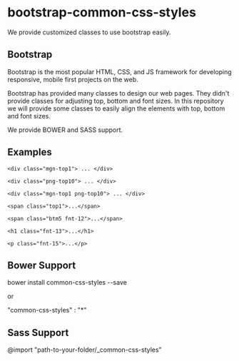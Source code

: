 # bootstrap-common-css-styles

We provide customized classes to use bootstrap easily.

## Bootstrap

Bootstrap is the most popular HTML, CSS, and JS framework for developing responsive, mobile first projects on the web.

Bootstrap has provided many classes to design our web pages. They didn't provide classes for adjusting top, bottom and font sizes. In this repository we will provide some classes to easily align the elements with top, bottom and font sizes.

We provide BOWER and SASS support.

## Examples

`` <div class="mgn-top1"> ... </div> ``

`` <div class="png-top10"> ... </div> ``

`` <div class="mgn-top1 png-top10"> ... </div> ``

`` <span class="top1">...</span> ``

`` <span class="btm5 fnt-12">...</span> ``

`` <h1 class="fnt-13">...</h1> ``

`` <p class="fnt-15">...</p> ``

## Bower Support

bower install common-css-styles --save

or

"common-css-styles" : "*"

## Sass Support
@import "path-to-your-folder/_common-css-styles"
